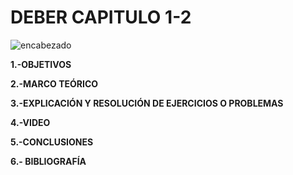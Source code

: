 # DEBER CAPITULO 1-2

![encabezado](https://user-images.githubusercontent.com/75336529/119386688-7f795200-bc8d-11eb-96e4-19d369d809ec.PNG)

**1.-OBJETIVOS**

**2.-MARCO TEÓRICO**

**3.-EXPLICACIÓN Y RESOLUCIÓN DE EJERCICIOS O PROBLEMAS**

**4.-VIDEO**

**5.-CONCLUSIONES**

**6.- BIBLIOGRAFÍA**
